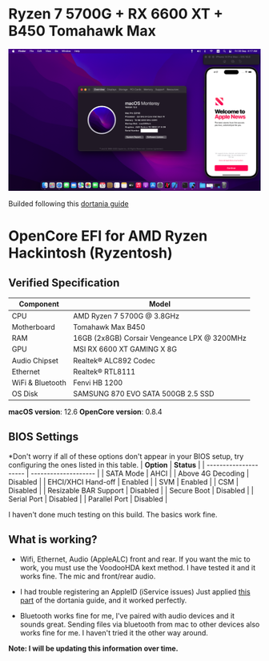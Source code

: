 # Ryzen 7 5700G + RX 6600 XT + B450 Tomahawk Max

![Screenshot](screenshot.png?raw=true)

Builded following this [dortania guide](https://dortania.github.io/OpenCore-Install-Guide/AMD/zen.html#starting-point)

# OpenCore EFI for AMD Ryzen Hackintosh (Ryzentosh)

## Verified Specification

| **Component**    | **Model**                                   |
| ---------------- | ------------------------------------------  |
| CPU              | AMD Ryzen 7 5700G @ 3.8GHz                  |
| Motherboard      | Tomahawk Max B450                           |
| RAM              | 16GB (2x8GB) Corsair Vengeance LPX @ 3200MHz|
| GPU              | MSI RX 6600 XT GAMING X 8G                  |
| Audio Chipset    | Realtek® ALC892 Codec                       |
| Ethernet         | Realtek® RTL8111                            |
| WiFi & Bluetooth | Fenvi HB 1200                               |
| OS Disk          | SAMSUNG 870 EVO SATA 500GB 2.5 SSD          |

**macOS version**: 12.6
**OpenCore version**: 0.8.4

## BIOS Settings

*Don't worry if all of these options don't appear in your BIOS setup, try configuring the ones listed in this table.
| **Option**            | **Status**           |
| --------------------- | -------------------- |
| SATA Mode             | AHCI                 |
| Above 4G Decoding     | Disabled             |
| EHCI/XHCI Hand-off    | Enabled              |
| SVM                   | Enabled              |
| CSM                   | Disabled             |
| Resizable BAR Support | Disabled             |
| Secure Boot           | Disabled             |
| Serial Port           | Disabled             |
| Parallel Port         | Disabled             |



I haven't done much testing on this build. The basics work fine.

## What is working?

- Wifi, Ethernet, Audio (AppleALC) front and rear. If you want the mic to work, you must use the VoodooHDA kext method. I have tested it and it works fine. The mic and front/rear audio.

- I had trouble registering an AppleID (iService issues) Just applied [this part](https://dortania.github.io/OpenCore-Post-Install/universal/iservices.html#fixing-en0) of the dortania guide, and it worked perfectly.

- Bluetooth works fine for me, I've paired with audio devices and it sounds great. Sending files via bluetooth from mac to other devices also works fine for me. I haven't tried it the other way around.

**Note: I will be updating this information over time.**